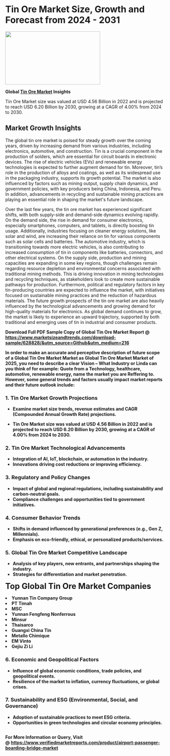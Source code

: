 <H1>Tin Ore Market Size, Growth and Forecast from 2024 - 2031</H1><img class="aligncenter size-medium wp-image-584254" src="https://thirdeyenews.in/wp-content/uploads/2024/09/Global-Market-Research-300x168.jpeg" alt="" width="300" height="168" /><p><strong>Global&nbsp;<a href="https://www.marketsizeandtrends.com/download-sample/628828/&amp;utm_source=Github&utm_medium=216">Tin Ore Market</a> Insights</strong></p><p>Tin Ore Market size was valued at USD 4.56 Billion in 2022 and is projected to reach USD 6.20 Billion by 2030, growing at a CAGR of 4.00% from 2024 to 2030.</p><p><h2>Market Growth Insights</h2> <p>The global tin ore market is poised for steady growth over the coming years, driven by increasing demand from various industries, including electronics, automotive, and construction. Tin is a crucial component in the production of solders, which are essential for circuit boards in electronic devices. The rise of electric vehicles (EVs) and renewable energy technologies is expected to further augment demand for tin. Moreover, tin’s role in the production of alloys and coatings, as well as its widespread use in the packaging industry, supports its growth potential. The market is also influenced by factors such as mining output, supply chain dynamics, and government policies, with key producers being China, Indonesia, and Peru. In addition, advancements in recycling and sustainable mining practices are playing an essential role in shaping the market's future landscape.</p> <p><strong></strong></p> <p>Over the last few years, the tin ore market has experienced significant shifts, with both supply-side and demand-side dynamics evolving rapidly. On the demand side, the rise in demand for consumer electronics, especially smartphones, computers, and tablets, is directly boosting tin usage. Additionally, industries focusing on cleaner energy solutions, like solar and wind, are increasing their reliance on tin for various components such as solar cells and batteries. The automotive industry, which is transitioning towards more electric vehicles, is also contributing to increased consumption of tin in components like batteries, connectors, and other electrical systems. On the supply side, production and mining capacities are expanding in some key regions, though challenges remain regarding resource depletion and environmental concerns associated with traditional mining methods. This is driving innovation in mining technologies and recycling techniques, as stakeholders look to create more sustainable pathways for production. Furthermore, political and regulatory factors in key tin-producing countries are expected to influence the market, with initiatives focused on sustainable mining practices and the reduction of hazardous materials. The future growth prospects of the tin ore market are also heavily influenced by the technological advancements and growing demand for high-quality materials for electronics. As global demand continues to grow, the market is likely to experience an upward trajectory, supported by both traditional and emerging uses of tin in industrial and consumer products.</p> <p><strong></p><p><span class=""><strong>Download Full PDF Sample Copy of Global Tin Ore Market Report</strong> @ <a href="https://www.marketsizeandtrends.com/download-sample/628828/&amp;utm_source=Github&utm_medium=216" target="_blank">https://www.marketsizeandtrends.com/download-sample/628828/&amp;utm_source=Github&utm_medium=216</a></span></p><p>In order to make an accurate and perceptive description of future scope of a Global&nbsp;Tin Ore Market Market as Global&nbsp;Tin Ore Market Market of 2025, you need to describe a clear Vision &ndash; What Industry or Linda can you think of for example: Quote from a Technology, healthcare, automotive, renewable energy, name the market you are Reffering to. However, some general trends and factors usually impact market reports and their future outlook include:</p><h3>1.&nbsp;<strong>Tin Ore Market Growth Projections</strong></h3><ul><li>Examine market size trends, revenue estimates and CAGR (Compounded Annual Growth Rate) projections.</li><li><p>Tin Ore Market size was valued at USD 4.56 Billion in 2022 and is projected to reach USD 6.20 Billion by 2030, growing at a CAGR of 4.00% from 2024 to 2030.</p></li></ul><h3>2.&nbsp;<strong>Tin Ore Market Technological Advancements</strong></h3><ul><li>Integration of AI, IoT, blockchain, or automation in the industry.</li><li>Innovations driving cost reductions or improving efficiency.</li></ul><h3>3.&nbsp;<strong>Regulatory and Policy Changes</strong></h3><ul><li>Impact of global and regional regulations, including sustainability and carbon-neutral goals.</li><li>Compliance challenges and opportunities tied to government initiatives.</li></ul><h3>4.&nbsp;<strong>Consumer Behavior Trends</strong></h3><ul><li>Shifts in demand influenced by generational preferences (e.g., Gen Z, Millennials).</li><li>Emphasis on eco-friendly, ethical, or personalized products/services.</li></ul><h3>5.&nbsp;<strong>Global Tin Ore Market Competitive Landscape</strong></h3><ul><li>Analysis of key players, new entrants, and partnerships shaping the industry.</li><li>Strategies for differentiation and market penetration.</li></ul><p data-pm-slice="1 1 []"><span style="color: inherit; font-family: inherit; font-size: 25px;">Top Global Tin Ore Market Companies</span></p><div class="" data-test-id=""><p><li>Yunnan Tin Company Group</li><li> PT Timah</li><li> MSC</li><li> Yunnan Fengfeng Nonferrous</li><li> Minsur</li><li> Thaisarco</li><li> Guangxi China Tin</li><li> Metallo Chimique</li><li> EM Vinto</li><li> Gejiu Zi Li</li></p></div><h3>6.&nbsp;<strong>Economic and Geopolitical Factors</strong></h3><ul><li>Influence of global economic conditions, trade policies, and geopolitical events.</li><li>Resilience of the market to inflation, currency fluctuations, or global crises.</li></ul><h3>7.&nbsp;<strong>Sustainability and ESG (Environmental, Social, and Governance)</strong></h3><ul><li>Adoption of sustainable practices to meet ESG criteria.</li><li>Opportunities in green technologies and circular economy principles.</li></ul><h2><strong style="font-size: 14px;">For More Information or Query, Visit @&nbsp;</strong><a style="background-color: #ffffff; font-size: 14px;" href="https://www.marketsizeandtrends.com/report/tin-ore-market/" target="_blank">https://www.verifiedmarketreports.com/product/airport-passenger-boarding-bridge-market</a></h2>
